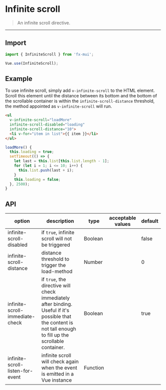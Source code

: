 # Infinite scroll

> An infinite scroll directive.

-------------

## Import

```javascript
import { InfiniteScroll } from 'fx-mui';

Vue.use(InfiniteScroll);
```

## Example

To use infinite scroll, simply add `v-infinite-scroll` to the HTML element. Scroll this element until the distance between its bottom and the bottom of the scrollable container is within the `infinite-scroll-distance` threshold, the method appointed as `v-infinite-scroll` will run.

```html
<ul
  v-infinite-scroll="loadMore"
  infinite-scroll-disabled="loading"
  infinite-scroll-distance="10">
  <li v-for="item in list">{{ item }}</li>
</ul>
```

```javascript
loadMore() {
  this.loading = true;
  setTimeout(() => {
    let last = this.list[this.list.length - 1];
    for (let i = 1; i <= 10; i++) {
      this.list.push(last + i);
    }
    this.loading = false;
  }, 2500);
}
```

## API
| option | description | type | acceptable values | default |
|------|-------|---------|-------|--------|
| infinite-scroll-disabled | if `true`, infinite scroll will not be triggered | Boolean | | false |
| infinite-scroll-distance | distance threshold to trigger the load-method | Number | | 0 |
| infinite-scroll-immediate-check | if `true`, the directive will check immediately after binding. Useful if it's possible that the content is not tall enough to fill up the scrollable container. | Boolean | | true |
| infinite-scroll-listen-for-event | infinite scroll will check again when the event is emitted in a Vue instance | Function | | |
